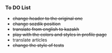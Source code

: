 ### To DO List
* ~~change header to the original one~~
* ~~change sozdik position~~
* ~~translate from english to kazakh~~
* ~~play with the colors and styles in profile page~~
* translate articles
* ~~change the style of tests~~

